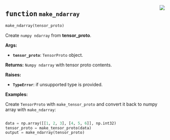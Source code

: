 <a href="../../../../client/python/lib/ovmsclient/tfs_compat/grpc/tensors.py#L191"><img align="right" style="float:right;" src="https://img.shields.io/badge/-source-cccccc?style=flat-square"></a>

## <kbd>function</kbd> `make_ndarray`

```python
make_ndarray(tensor_proto)
```

Create `numpy ndarray` from **tensor_proto**. 


**Args:**
 
 - <b>`tensor_proto`</b>:  `TensorProto` object. 


**Returns:**
 `Numpy ndarray` with tensor proto contents. 


**Raises:**
 
 - <b>`TypeError`</b>:   if unsupported type is provided. 



**Examples:**

 Create `TensorProto` with `make_tensor_proto` and convert it back to numpy array with `make_ndarray`: 

```python

data = np.array([[1, 2, 3], [4, 5, 6]], np.int32)
tensor_proto = make_tensor_proto(data)
output = make_ndarray(tensor_proto)
    
```
